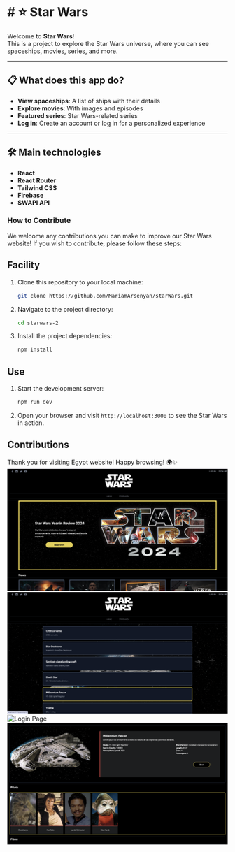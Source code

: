 # # ⭐ Star Wars

Welcome to **Star Wars**!  
This is a project to explore the Star Wars universe, where you can see spaceships, movies, series, and more.

---

## 📋 What does this app do?  

- **View spaceships**: A list of ships with their details
- **Explore movies**: With images and episodes  
- **Featured series**: Star Wars-related series  
- **Log in**: Create an account or log in for a personalized experience 

---

## 🛠 Main technologies  

- **React**  
- **React Router**  
- **Tailwind CSS**  
- **Firebase**  
- **SWAPI API**  


### How to Contribute

We welcome any contributions you can make to improve our Star Wars website! If you wish to contribute, please follow these steps:

## Facility

1. Clone this repository to your local machine:

    ```bash
    git clone https://github.com/MariamArsenyan/starWars.git
    ```

2. Navigate to the project directory:

    ```bash
    cd starwars-2
    ```

3. Install the project dependencies:

    ```bash
    npm install
    ```

## Use

1. Start the development server:

    ```bash
    npm run dev
    ```

2. Open your browser and visit `http://localhost:3000` to see the Star Wars in action.

## Contributions
Thank you for visiting  Egypt website! 
Happy browsing! 🌍✨
![Home Page](/src/assets/screen/homePage.png)
![Starships](/src/assets/screen/starship.png)
![Login Page](/src/assets/screen/login.png)
![Naves Page](/src/assets/screen/naves.png)